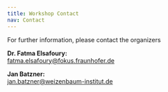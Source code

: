 ```yaml
---
title: Workshop Contact
nav: Contact
---
```

For further information, please contact the organizers

**Dr. Fatma Elsafoury:** \
fatma.elsafoury@fokus.fraunhofer.de

**Jan Batzner:** \
jan.batzner@weizenbaum-institut.de

